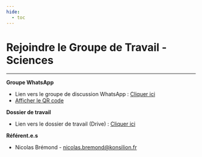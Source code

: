 ```yaml
---
hide:
  - toc
---
```


# Rejoindre le Groupe de Travail - Sciences

---

**Groupe WhatsApp**

* Lien vers le groupe de discussion WhatsApp : [Cliquer ici](https://chat.whatsapp.com/Cg6IxKsEGKu0NHbYyJ3jR3)
* [Afficher le QR code](https://github.com/Konsilion/website-parlement-riviere-isere/blob/master/mkdocs/media/WhatsApp%20-%20GT%20Sciences.png?raw=true)

**Dossier de travail**

* Lien vers le dossier de travail (Drive) : [Cliquer ici](https://drive.google.com/drive/folders/1ftQkwXW_yrAfSbwhLJ6lXW3MVYIHM7_u?usp=sharing)

**Référent.e.s**

* Nicolas Brémond - nicolas.bremond@konsilion.fr
